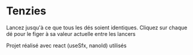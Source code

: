 # Tenzies

Lancez jusqu'à ce que tous les dés soient identiques. Cliquez sur chaque dé pour le figer à sa valeur actuelle entre les lancers <br>

Projet réalisé avec react (useSfx, nanoId) utilisés